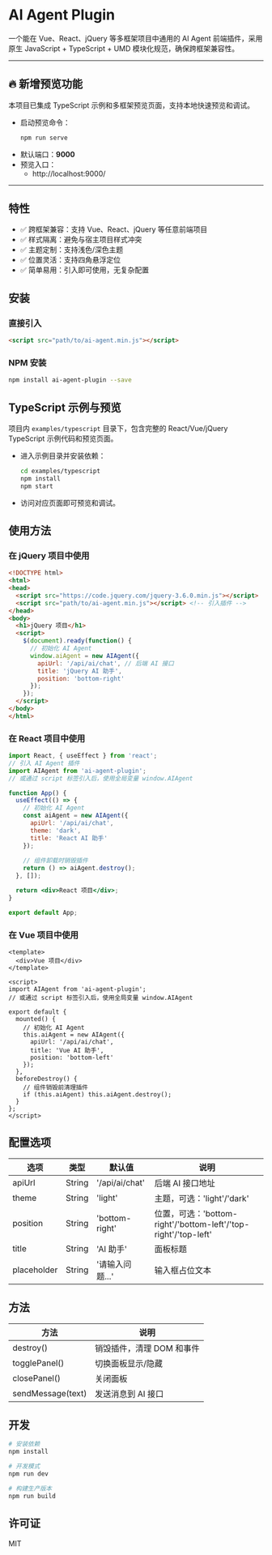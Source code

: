 # AI Agent Plugin

一个能在 Vue、React、jQuery 等多框架项目中通用的 AI Agent 前端插件，采用原生 JavaScript + TypeScript + UMD 模块化规范，确保跨框架兼容性。

---

## 🔥 新增预览功能

本项目已集成 TypeScript 示例和多框架预览页面，支持本地快速预览和调试。

- 启动预览命令：
  ```bash
  npm run serve
  ```
- 默认端口：**9000**
- 预览入口：
  - http://localhost:9000/
---

## 特性

- ✅ 跨框架兼容：支持 Vue、React、jQuery 等任意前端项目
- ✅ 样式隔离：避免与宿主项目样式冲突
- ✅ 主题定制：支持浅色/深色主题
- ✅ 位置灵活：支持四角悬浮定位
- ✅ 简单易用：引入即可使用，无复杂配置

## 安装

### 直接引入

```html
<script src="path/to/ai-agent.min.js"></script>
```

### NPM 安装

```bash
npm install ai-agent-plugin --save
```

## TypeScript 示例与预览

项目内 `examples/typescript` 目录下，包含完整的 React/Vue/jQuery TypeScript 示例代码和预览页面。

- 进入示例目录并安装依赖：
  ```bash
  cd examples/typescript
  npm install
  npm start
  ```
- 访问对应页面即可预览和调试。

## 使用方法

### 在 jQuery 项目中使用

```html
<!DOCTYPE html>
<html>
<head>
  <script src="https://code.jquery.com/jquery-3.6.0.min.js"></script>
  <script src="path/to/ai-agent.min.js"></script> <!-- 引入插件 -->
</head>
<body>
  <h1>jQuery 项目</h1>
  <script>
    $(document).ready(function() {
      // 初始化 AI Agent
      window.aiAgent = new AIAgent({
        apiUrl: '/api/ai/chat', // 后端 AI 接口
        title: 'jQuery AI 助手',
        position: 'bottom-right'
      });
    });
  </script>
</body>
</html>
```

### 在 React 项目中使用

```jsx
import React, { useEffect } from 'react';
// 引入 AI Agent 插件
import AIAgent from 'ai-agent-plugin';
// 或通过 script 标签引入后，使用全局变量 window.AIAgent

function App() {
  useEffect(() => {
    // 初始化 AI Agent
    const aiAgent = new AIAgent({
      apiUrl: '/api/ai/chat',
      theme: 'dark',
      title: 'React AI 助手'
    });
    
    // 组件卸载时销毁插件
    return () => aiAgent.destroy();
  }, []);

  return <div>React 项目</div>;
}

export default App;
```

### 在 Vue 项目中使用

```vue
<template>
  <div>Vue 项目</div>
</template>

<script>
import AIAgent from 'ai-agent-plugin';
// 或通过 script 标签引入后，使用全局变量 window.AIAgent

export default {
  mounted() {
    // 初始化 AI Agent
    this.aiAgent = new AIAgent({
      apiUrl: '/api/ai/chat',
      title: 'Vue AI 助手',
      position: 'bottom-left'
    });
  },
  beforeDestroy() {
    // 组件销毁前清理插件
    if (this.aiAgent) this.aiAgent.destroy();
  }
};
</script>
```

## 配置选项

| 选项 | 类型 | 默认值 | 说明 |
|------|------|--------|------|
| apiUrl | String | '/api/ai/chat' | 后端 AI 接口地址 |
| theme | String | 'light' | 主题，可选：'light'/'dark' |
| position | String | 'bottom-right' | 位置，可选：'bottom-right'/'bottom-left'/'top-right'/'top-left' |
| title | String | 'AI 助手' | 面板标题 |
| placeholder | String | '请输入问题...' | 输入框占位文本 |

## 方法

| 方法 | 说明 |
|------|------|
| destroy() | 销毁插件，清理 DOM 和事件 |
| togglePanel() | 切换面板显示/隐藏 |
| closePanel() | 关闭面板 |
| sendMessage(text) | 发送消息到 AI 接口 |

## 开发

```bash
# 安装依赖
npm install

# 开发模式
npm run dev

# 构建生产版本
npm run build
```

## 许可证

MIT